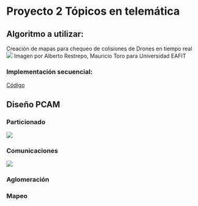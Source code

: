 # Proyecto 2 Tópicos en telemática

## Algoritmo a utilizar:
Creación de mapas para chequeo de colisiones de Drones en tiempo real
![](https://i.imgur.com/t8momE0.png)
Imagen por Alberto Restrepo, Mauricio Toro para Universidad EAFIT

### Implementación secuencial:

[Código](https://github.com/CarlosPuello/p2telematica/blob/master/BeeMap.py)


## Diseño PCAM

### Particionado

![](https://i.imgur.com/z9fBtjH.png)

### Comunicaciones

![](https://i.imgur.com/1jBtA8w.png)


### Aglomeración

### Mapeo
